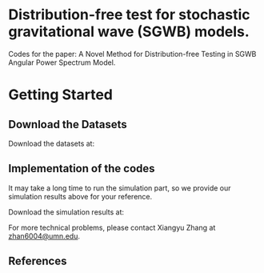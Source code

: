 # Distribution-free test for stochastic gravitational wave (SGWB) models. 

Codes for the paper: A Novel Method for Distribution-free Testing in SGWB Angular Power Spectrum Model.

# Getting Started

## Download the Datasets

Download the datasets at:


## Implementation of the codes 

It may take a long time to run the simulation part, so we provide our simulation results above for your reference. 

Download the simulation results at:

For more technical problems, please contact Xiangyu Zhang at zhan6004@umn.edu.


## References
